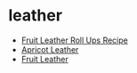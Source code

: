 # leather

 * [Fruit Leather Roll Ups Recipe](index/f/fruit-leather-roll-ups-recipe.json)
 * [Apricot Leather](index/a/apricot-leather.json)
 * [Fruit Leather](index/f/fruit-leather.json)
